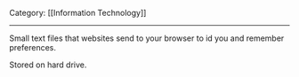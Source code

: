 Category: [[Information Technology]]
___
Small text files that websites send to your browser to id you and remember preferences. 

Stored on hard drive. 

